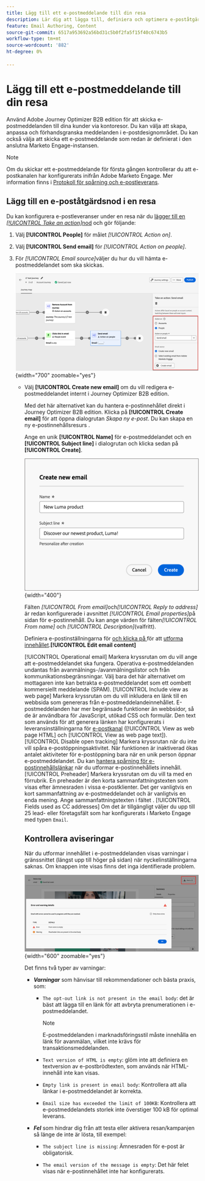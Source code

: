 ```yaml
---
title: Lägg till ett e-postmeddelande till din resa
description: Lär dig att lägga till, definiera och optimera e-poståtgärder i Adobe Journey Optimizer B2B. Förbättra era kontoresor med riktade e-postmeddelanden.
feature: Email Authoring, Content
source-git-commit: 6517a953692a56bd31c5b0f2fa5f15f40c6743b5
workflow-type: tm+mt
source-wordcount: '882'
ht-degree: 0%

---
```


# Lägg till ett e-postmeddelande till din resa

Använd Adobe Journey Optimizer B2B edition för att skicka e-postmeddelanden till dina kunder via kontoresor. Du kan välja att skapa, anpassa och förhandsgranska meddelanden i e-postdesignområdet. Du kan också välja att skicka ett e-postmeddelande som redan är definierat i den anslutna Marketo Engage-instansen.

>[!NOTE]
>
>Om du skickar ett e-postmeddelande för första gången kontrollerar du att e-postkanalen har konfigurerats inifrån Adobe Marketo Engage. Mer information finns i [Protokoll för spårning och e-postleverans](../start/email-protocols.md).

## Lägg till en e-poståtgärdsnod i en resa

Du kan konfigurera e-postleveranser under en resa när du [lägger till en _[!UICONTROL Take an action]_&#x200B;nod](../journeys/action-nodes.md) och gör följande:

1. Välj **[!UICONTROL People]** för målet _[!UICONTROL Action on]_.

1. Välj **[!UICONTROL Send email]** för _[!UICONTROL Action on people]_.

1. För _[!UICONTROL Email source]_&#x200B;väljer du hur du vill hämta e-postmeddelandet som ska skickas.

   ![Vidta en åtgärd - skicka ett e-postmeddelande](assets/journey-node-send-email.png){width="700" zoomable="yes"}

   * Välj **[!UICONTROL Create new email]** om du vill redigera e-postmeddelandet internt i Journey Optimizer B2B edition.

     Med det här alternativet kan du hantera e-postinnehållet direkt i Journey Optimizer B2B edition. Klicka på **[!UICONTROL Create email]** för att öppna dialogrutan _Skapa ny e-post_. Du kan skapa en ny e-postinnehållsresurs <!-- or duplicate an existing email content asset-->.

     Ange en unik **[!UICONTROL Name]** för e-postmeddelandet och en **[!UICONTROL Subject line]** i dialogrutan och klicka sedan på **[!UICONTROL Create]**.

     ![Skapa ny e-postdialogruta - ny e-post](assets/create-new-email-no-duplicate.png){width="400"}

     Fälten _[!UICONTROL From email]_&#x200B;och&#x200B;_[!UICONTROL Reply to address]_ är redan konfigurerade i avsnittet _[!UICONTROL Email properties]_&#x200B;på sidan för e-postinnehåll. Du kan ange värden för fälten&#x200B;_[!UICONTROL From name]_ och _[!UICONTROL Description]_(valfritt).

     Definiera e-postinställningarna för [och klicka på ](#define-the-email-settings) för att [utforma innehållet](./email-authoring.md).**[!UICONTROL Edit email content]**

     <!-- +++New email {#new-email}
     When you want to create an email using an empty canvas or an email template, use the _[!UICONTROL New email]_ option. 

     1. In the dialog, choose **[!UICONTROL New email]**.

     1. Enter a unique **[!UICONTROL Name]** for the email and a **[!UICONTROL Subject line]**.

        ![Create new email dialog - new email](assets/create-new-email.png){width="400"}

     1. Click **[!UICONTROL Create]**.

       In the _[!UICONTROL Email properties]_ section of the email content page, the _[!UICONTROL From email]_ and _[!UICONTROL Reply to address]_ fields are already configured. You can enter values for the _[!UICONTROL From name]_ and _[!UICONTROL Description]_ (optional) fields.

     1. Click **[!UICONTROL Edit email]** to define the email [settings](#define-the-email-settings) and design the [content](./email-authoring.md).

     +++

     +++Duplicate existing email {#duplicate-email}
     When you want to create an email using an existing email from the current journey or from another journey, use the Duplicate existing journey option. You can make changes to the duplicated email according to your objective for the journey node.

     1. In the dialog, choose **[!UICONTROL Duplicate existing email]**.

     1. For **[!UICONTROL Existing email to duplicate]**, click the _Select email_ icon and select the email you want to duplicate and use for the journey node.

      You can filter the list of emails by entering a text string in the search field to match the email name.

      ![Select email](assets/create-new-email-duplicate-select-email.png){width="600" zoomable="yes"}

      Select the checkbox for the email that you want to duplicate and click **[!UICONTROL Select]**. 

     1. Enter a unique **[!UICONTROL Name]** for the email and a **[!UICONTROL Subject line]**.

        ![Create new email dialog - duplciate existing email](assets/create-new-email.png){width="400"}

     1. Click **[!UICONTROL Create]**.

        In the _[!UICONTROL Email properties]_ section of the email content page, the _[!UICONTROL From email]_ and _[!UICONTROL Reply to address]_ fields are already configured. You can enter values for the _[!UICONTROL From name]_ and _[!UICONTROL Description]_ (optional) fields.

     1. If needed, click **[!UICONTROL Edit email]** to modify the email [settings](#define-the-email-settings) and [content](./email-authoring.md).

     +++
   —>
   * Välj **[!UICONTROL Select email from Adobe Marketo Engage]** om du vill använda ett av de förvalda e-postmeddelandena i Marketo Engage och skicka det som en del av resan.

     ![Välj Marketo Engage-e-post](./assets/email-select-marketo.png){width="500" zoomable="yes"}

     Med det här alternativet anges noden och e-postinnehållet behöver inte definieras ytterligare under resan.

## Definiera e-postinställningarna

Med fliken **[!UICONTROL Details]** markerad på panelen _Sammanfattning_ till höger rullar du längst ned för att visa och ange e-postalternativen.

![E-postinställningar](./assets/email-summary-details-settings.png){width="600" zoomable="yes"}

| Alternativ | Beskrivning |
| ------ | ----------- |
| [!UICONTROL From name] | Avsändarnamnet som används i e-posthuvudet. Ange namnet på avsändaren så som du vill att den ska visas för mottagaren. Klicka på ikonen _Anpassa_ ( ![Ikonen Anpassa ](../assets/do-not-localize/icon-personalize.svg) ) om du vill använda en personaliseringstoken i fältet. |
| [!UICONTROL From email] | Avsändaradressen som används i e-posthuvudet. Standardvärdet fylls i från leveransinställningarna för [e-postkanal](../admin/configure-channels-emails.md#delivery-settings). Klicka på ikonen _Anpassa_ ( ![Ikonen Anpassa ](../assets/do-not-localize/icon-personalize.svg) ) om du vill använda en personaliseringstoken i fältet. |
| [!UICONTROL Reply-to address] | Avsändaradressen som används i e-posthuvudet. Standardvärdet fylls i från leveransinställningarna för [e-postkanal](../admin/configure-channels-emails.md#delivery-settings) ([!UICONTROL From Label]). Ange den e-postadress som du vill fylla i om mottagaren använder svarsfunktionen (den kan vara en annan eller samma som avsändaradressen). Klicka på ikonen _Anpassa_ ( ![Ikonen Anpassa ](../assets/do-not-localize/icon-personalize.svg) ) om du vill använda en personaliseringstoken i fältet. |
| [!UICONTROL Subject line] | Texten som visas i ämnesfältet för e-postmeddelandet. Standardvärdet fylls i från texten som du angav i dialogrutan _[!UICONTROL Create new email]_. Du kan ändra texten om det behövs. Klicka på ikonen_ Anpassa _( ![Ikonen Anpassa ](../assets/do-not-localize/icon-personalize.svg) ) om du vill använda en personaliseringstoken i fältet.<!-- Click the AI Assistant button ( ![AI Assistant icon](../../assets/do-not-localize/icon-gen-ai.svg){width="30" zoomable="no"} ) to generate the subject line based on the current email content.--> |
| [!UICONTROL Operational email] | Markera kryssrutan om du vill ange att e-postmeddelandet ska fungera. Operativa e-postmeddelanden undantas från avanmälnings-/avanmälningslistor och från kommunikationsbegränsningar. Välj bara det här alternativet om mottagaren inte kan betrakta e-postmeddelandet som ett oombett kommersiellt meddelande (SPAM). |
| [!UICONTROL Include view as web page] | Markera kryssrutan om du vill inkludera en länk till en webbsida som genereras från e-postmeddelandeinnehållet. E-postmeddelanden har mer begränsade funktioner än webbsidor, så de är användbara för JavaScript, utökad CSS och formulär. Den text som används för att generera länken har konfigurerats i leveransinställningarna för [e-postkanal](../admin/configure-channels-emails.md#delivery-settings) ([!UICONTROL View as web page HTML] och [!UICONTROL View as web page text]). |
| [!UICONTROL Disable open tracking] | Markera kryssrutan när du inte vill spåra e-postöppningsaktivitet. När funktionen är inaktiverad ökas antalet aktiviteter för e-postöppning bara när en unik person öppnar e-postmeddelandet. Du kan [hantera spårning för e-postinnehållslänkar](./email-authoring.md#content-authoring---link-tracking) när du utformar e-postinnehållets innehåll. |
| [!UICONTROL Preheader] | Markera kryssrutan om du vill ta med en förrubrik. En preheader är den korta sammanfattningstexten som visas efter ämnesraden i vissa e-postklienter. Det ger vanligtvis en kort sammanfattning av e-postmeddelandet och är vanligtvis en enda mening. Ange sammanfattningstexten i fältet <!-- , or click the AI Assistant button ( ![AI Assistant icon](../../assets/do-not-localize/icon-gen-ai.svg){width="30" zoomable="no"} ) to generate summary text based on the current email content -->. |
| [!UICONTROL Fields used as CC addresses] | Om det är tillgängligt väljer du upp till 25 lead- eller företagsfält som har konfigurerats i Marketo Engage med typen `Email`. |

## Kontrollera aviseringar

När du utformar innehållet i e-postmeddelanden visas varningar i gränssnittet (längst upp till höger på sidan) när nyckelinställningarna saknas. Om knappen inte visas finns det inga identifierade problem.

![E-postaviseringar](./assets/email-alerts.png){width="600" zoomable="yes"}

Det finns två typer av varningar:

* **_Varningar_** som hänvisar till rekommendationer och bästa praxis, som:

   * `The opt-out link is not present in the email body`: det är bäst att lägga till en länk för att avbryta prenumerationen i e-postmeddelandet.

     >[!NOTE]
     >
     >E-postmeddelanden i marknadsföringsstil måste innehålla en länk för avanmälan, vilket inte krävs för transaktionsmeddelanden.

   * `Text version of HTML is empty`: glöm inte att definiera en textversion av e-postbrödtexten, som används när HTML-innehåll inte kan visas.

   * `Empty link is present in email body`: Kontrollera att alla länkar i e-postmeddelandet är korrekta.

   * `Email size has exceeded the limit of 100KB`: Kontrollera att e-postmeddelandets storlek inte överstiger 100 kB för optimal leverans.

* **_Fel_** som hindrar dig från att testa eller aktivera resan/kampanjen så länge de inte är lösta, till exempel:

   * `The subject line is missing`: Ämnesraden för e-post är obligatorisk.

   * `The email version of the message is empty`: Det här felet visas när e-postinnehållet inte har konfigurerats.
